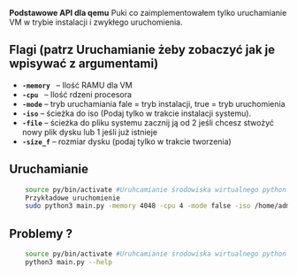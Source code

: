 **Podstawowe API dla qemu**
Puki co zaimplementowałem tylko uruchamianie VM w trybie instalacji i zwykłego uruchomienia. 

## Flagi (patrz Uruchamianie żeby zobaczyć jak je wpisywać z argumentami)
- **`-memory `** – Ilość RAMU dla VM 
- **`-cpu `** – Ilość rdzeni procesora
- **`-mode`** – tryb uruchamiania fale = tryb instalacji, true = tryb uruchomienia
- **`-iso`** – ścieżka do iso (Podaj tylko w trakcie instalacji systemu).
- **`-file`** – ścieżka do pliku systemu zacznij ją od 2 jeśli chcesz stwożyć nowy plik dysku lub 1 jeśli już istnieje
- **`-size_f`** – rozmiar dysku (podaj tylko w trakcie tworzenia)


## Uruchamianie
```bash
    source py/bin/activate #Uruhcamianie środowiska wirtualnego python z wgranymi bibliotekami
    Przykładowe uruchomienie
    sudo python3 main.py -memory 4048 -cpu 4 -mode false -iso /home/admin/iso/ser2k22.iso -file 2/home/admin/image.img -size_f 40 

```

## Problemy ?
```bash
    source py/bin/activate #Uruhcamianie środowiska wirtualnego python z wgranymi bibliotekami
    python3 main.py --help
```
